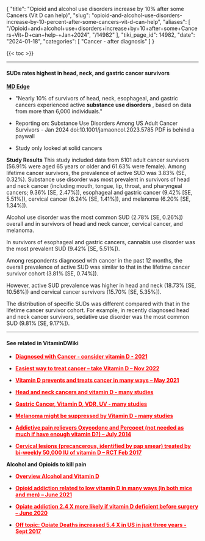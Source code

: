 {
  "title": "Opioid and alcohol use disorders increase by 10% after some Cancers (Vit D can help)",
  "slug": "opioid-and-alcohol-use-disorders-increase-by-10-percent-after-some-cancers-vit-d-can-help",
  "aliases": [
    "/Opioid+and+alcohol+use+disorders+increase+by+10+after+some+Cancers+Vit+D+can+help-+Jan+2024",
    "/14982"
  ],
  "tiki_page_id": 14982,
  "date": "2024-01-18",
  "categories": [
    "Cancer - after diagnosis"
  ]
}

{{< toc >}}

---

#### SUDs rates highest in head, neck, and gastric cancer survivors

 **[MD Edge](https://www.mdedge.com/hematology-oncology/article/267385/mixed-topics/suds-rates-highest-head-neck-and-gastric-cancer?ecd=WNL_EVE_240118_mdedge)** 

* "Nearly 10% of survivors of head, neck, esophageal, and gastric cancers experienced active  **substance use disorders** , based on data from more than 6,000 individuals."

* Reporting on: Substance Use Disorders Among US Adult Cancer Survivors - Jan 2024 doi:10.1001/jamaoncol.2023.5785 PDF is behind a paywall

* Study only looked at solid cancers

 **Study Results**   This study included data from 6101 adult cancer survivors (56.91% were aged 65 years or older and 61.63% were female). Among lifetime cancer survivors, the prevalence of active SUD was 3.83% (SE, 0.32%). Substance use disorder was most prevalent in survivors of head and neck cancer (including mouth, tongue, lip, throat, and pharyngeal cancers; 9.36% <span>[SE, 2.47%]</span>), esophageal and gastric cancer (9.42% <span>[SE, 5.51%]</span>), cervical cancer (6.24% <span>[SE, 1.41%]</span>), and melanoma (6.20% <span>[SE, 1.34%]</span>). 

Alcohol use disorder was the most common SUD (2.78% <span>[SE, 0.26%]</span>) overall and in survivors of head and neck cancer, cervical cancer, and melanoma. 

In survivors of esophageal and gastric cancers, cannabis use disorder was the most prevalent SUD (9.42% <span>[SE, 5.51%]</span>). 

Among respondents diagnosed with cancer in the past 12 months, the overall prevalence of active SUD was similar to that in the lifetime cancer survivor cohort (3.81% <span>[SE, 0.74%]</span>). 

However, active SUD prevalence was higher in head and neck (18.73% <span>[SE, 10.56%]</span>) and cervical cancer survivors (15.70% <span>[SE, 5.35%]</span>). 

The distribution of specific SUDs was different compared with that in the lifetime cancer survivor cohort. For example, in recently diagnosed head and neck cancer survivors, sedative use disorder was the most common SUD (9.81% <span>[SE, 9.17%]</span>).

---

#### See related in VitaminDWiki

*  **<a href="/posts/diagnosed-with-cancer-consider-vitamin-d-2021" style="color: red; text-decoration: underline;" title="This post/category does not exist yet: Diagnosed with Cancer - consider vitamin D - 2021">Diagnosed with Cancer - consider vitamin D - 2021</a>** 

*  **<a href="/posts/easiest-way-to-treat-cancer-take-vitamin-d" style="color: red; text-decoration: underline;" title="This post/category does not exist yet: Easiest way to treat cancer – take Vitamin D – Nov 2022">Easiest way to treat cancer – take Vitamin D – Nov 2022</a>** 

*  **<a href="/posts/vitamin-d-prevents-and-treats-cancer-in-many-ways" style="color: red; text-decoration: underline;" title="This post/category does not exist yet: Vitamin D prevents and treats cancer in many ways – May 2021">Vitamin D prevents and treats cancer in many ways – May 2021</a>** 

*  **<a href="/posts/head-and-neck-cancers-and-vitamin-d-many-studies" style="color: red; text-decoration: underline;" title="This post/category does not exist yet: Head and neck cancers and vitamin D - many studies">Head and neck cancers and vitamin D - many studies</a>** 

*  **<a href="/posts/gastric-cancer-vitamin-d-vdr-uv-many-studies" style="color: red; text-decoration: underline;" title="This post/category does not exist yet: Gastric Cancer, Vitamin D, VDR, UV - many studies">Gastric Cancer, Vitamin D, VDR, UV - many studies</a>** 

*  **<a href="/posts/melanoma-might-be-suppressed-by-vitamin-d-many-studies" style="color: red; text-decoration: underline;" title="This post/category does not exist yet: Melanoma might be suppressed by Vitamin D - many studies">Melanoma might be suppressed by Vitamin D - many studies</a>** 

*  **<a href="/posts/addictive-pain-relievers-oxycodone-and-percocet-not-needed-as-much-if-have-enough-vitamin-d" style="color: red; text-decoration: underline;" title="This post/category does not exist yet: Addictive pain relievers Oxycodone and Percocet (not needed as much if have enough vitamin D?) – July 2014">Addictive pain relievers Oxycodone and Percocet (not needed as much if have enough vitamin D?) – July 2014</a>** 

*  **<a href="/posts/cervical-lesions-precancerous-identified-by-pap-smear-treated-by-bi-weekly-50000-iu-of-vitamin-d-rct" style="color: red; text-decoration: underline;" title="This post/category does not exist yet: Cervical lesions (precancerous, identified by pap smear) treated by bi-weekly 50,000 IU of vitamin D – RCT Feb 2017">Cervical lesions (precancerous, identified by pap smear) treated by bi-weekly 50,000 IU of vitamin D – RCT Feb 2017</a>** 

 **Alcohol and Opioids to kill pain** 

*  **<a href="/posts/overview-alcohol-and-vitamin-d" style="color: red; text-decoration: underline;" title="This post/category does not exist yet: Overview Alcohol and Vitamin D">Overview Alcohol and Vitamin D</a>** 

*  **<a href="/posts/opioid-addiction-related-to-low-vitamin-d-in-many-ways-in-both-mice-and-men" style="color: red; text-decoration: underline;" title="This post/category does not exist yet: Opioid addiction related to low vitamin D in many ways (in both mice and men) – June 2021">Opioid addiction related to low vitamin D in many ways (in both mice and men) – June 2021</a>** 

*  **<a href="/posts/opiate-addiction-24-x-more-likely-if-vitamin-d-deficient-before-surgery" style="color: red; text-decoration: underline;" title="This post/category does not exist yet: Opiate addiction 2.4 X more likely if vitamin D deficient before surgery – June 2020">Opiate addiction 2.4 X more likely if vitamin D deficient before surgery – June 2020</a>** 

*  **<a href="/posts/off-topic-opiate-deaths-increased-54-x-in-us-in-just-three-years" style="color: red; text-decoration: underline;" title="This post/category does not exist yet: Off topic: Opiate Deaths increased 5.4 X in US in just three years - Sept 2017">Off topic: Opiate Deaths increased 5.4 X in US in just three years - Sept 2017</a>** 
